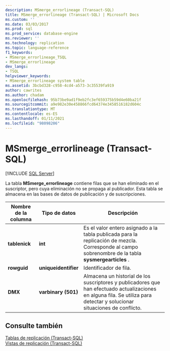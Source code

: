 ```yaml
---
description: MSmerge_errorlineage (Transact-SQL)
title: MSmerge_errorlineage (Transact-SQL) | Microsoft Docs
ms.custom: ''
ms.date: 03/03/2017
ms.prod: sql
ms.prod_service: database-engine
ms.reviewer: ''
ms.technology: replication
ms.topic: language-reference
f1_keywords:
- MSmerge_errorlineage_TSQL
- MSmerge_errorlineage
dev_langs:
- TSQL
helpviewer_keywords:
- MSmerge_errorlineage system table
ms.assetid: 3bcbd328-c958-4cd4-a573-3c35539fa919
author: cawrites
ms.author: chadam
ms.openlocfilehash: 95b73be9ad1f9eb2fc3ef659375b59d4e60ba21f
ms.sourcegitcommit: a9e982e30e458866fcd64374e3458516182d604c
ms.translationtype: MT
ms.contentlocale: es-ES
ms.lasthandoff: 01/11/2021
ms.locfileid: "98098206"
---
```

# <a name="msmerge_errorlineage-transact-sql"></a>MSmerge_errorlineage (Transact-SQL)
[!INCLUDE [SQL Server](../../includes/applies-to-version/sqlserver.md)]

  La tabla **MSmerge_errorlineage** contiene filas que se han eliminado en el suscriptor, pero cuya eliminación no se propaga al publicador. Esta tabla se almacena en las bases de datos de publicación y de suscripciones.  
  
|Nombre de la columna|Tipo de datos|Descripción|  
|-----------------|---------------|-----------------|  
|**tablenick**|**int**|Es el valor entero asignado a la tabla publicada para la replicación de mezcla. Corresponde al campo sobrenombre de la tabla **sysmergearticles** .|  
|**rowguid**|**uniqueidentifier**|Identificador de fila.|  
|**DMX**|**varbinary (501)**|Almacena un historial de los suscriptores y publicadores que han efectuado actualizaciones en alguna fila. Se utiliza para detectar y solucionar situaciones de conflicto.|  
  
## <a name="see-also"></a>Consulte también  
 [Tablas de replicación &#40;Transact-SQL&#41;](../../relational-databases/system-tables/replication-tables-transact-sql.md)   
 [Vistas de replicación &#40;Transact-SQL&#41;](../../relational-databases/system-views/replication-views-transact-sql.md)  
  
  
